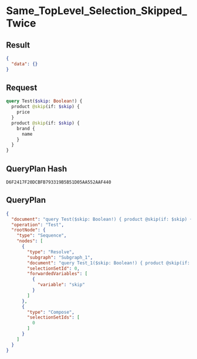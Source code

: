 # Same_TopLevel_Selection_Skipped_Twice

## Result

```json
{
  "data": {}
}
```

## Request

```graphql
query Test($skip: Boolean!) {
  product @skip(if: $skip) {
    price
  }
  product @skip(if: $skip) {
    brand {
      name
    }
  }
}
```

## QueryPlan Hash

```text
D6F2417F20DCBFB793319B5B51D05AA552AAF440
```

## QueryPlan

```json
{
  "document": "query Test($skip: Boolean!) { product @skip(if: $skip) { price } product @skip(if: $skip) { brand { name } } }",
  "operation": "Test",
  "rootNode": {
    "type": "Sequence",
    "nodes": [
      {
        "type": "Resolve",
        "subgraph": "Subgraph_1",
        "document": "query Test_1($skip: Boolean!) { product @skip(if: $skip) @skip(if: $skip) { price brand { name } } }",
        "selectionSetId": 0,
        "forwardedVariables": [
          {
            "variable": "skip"
          }
        ]
      },
      {
        "type": "Compose",
        "selectionSetIds": [
          0
        ]
      }
    ]
  }
}
```

